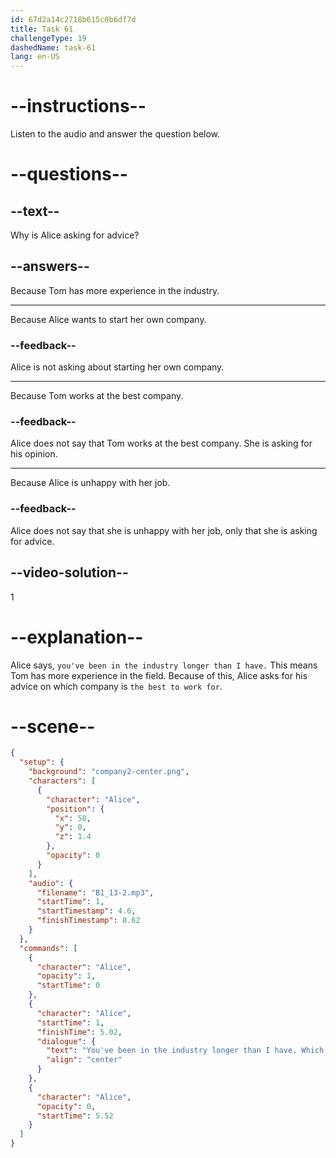 ```yaml
---
id: 67d2a14c2718b615c0b6df7d
title: Task 61
challengeType: 19
dashedName: task-61
lang: en-US
---
```


<!-- (Audio) Alice: You've been in the industry longer than I have. Which company do you think is the best to work for? -->

# --instructions--

Listen to the audio and answer the question below.

# --questions--

## --text--

Why is Alice asking for advice?  

## --answers--

Because Tom has more experience in the industry.  

---

Because Alice wants to start her own company.  

### --feedback--

Alice is not asking about starting her own company.  

---

Because Tom works at the best company.  

### --feedback--

Alice does not say that Tom works at the best company. She is asking for his opinion.  

---

Because Alice is unhappy with her job.  

### --feedback--

Alice does not say that she is unhappy with her job, only that she is asking for advice.  

## --video-solution--

1  

# --explanation--

Alice says, `you've been in the industry longer than I have.` This means Tom has more experience in the field. Because of this, Alice asks for his advice on which company is `the best to work for`.  

# --scene--

```json
{
  "setup": {
    "background": "company2-center.png",
    "characters": [
      {
        "character": "Alice",
        "position": {
          "x": 50,
          "y": 0,
          "z": 1.4
        },
        "opacity": 0
      }
    ],
    "audio": {
      "filename": "B1_13-2.mp3",
      "startTime": 1,
      "startTimestamp": 4.6,
      "finishTimestamp": 8.62
    }
  },
  "commands": [
    {
      "character": "Alice",
      "opacity": 1,
      "startTime": 0
    },
    {
      "character": "Alice",
      "startTime": 1,
      "finishTime": 5.02,
      "dialogue": {
        "text": "You've been in the industry longer than I have. Which company do you think is the best to work for?",
        "align": "center"
      }
    },
    {
      "character": "Alice",
      "opacity": 0,
      "startTime": 5.52
    }
  ]
}
```
